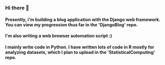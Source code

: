### Hi there 👋

#### Presently, i'm building a blog application with the Django web framework. You can view my progression thus far in the 'DjangoBlog' repo. 
#### I'm also writing a web browser automation script :) 

#### I mainly write code in Python. I have written lots of code in R mostly for analyzing datasets, which I plan to upload in the 'StatisticalComputing' repo. 
